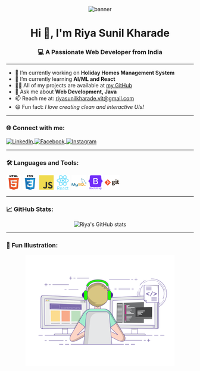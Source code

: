 <!-- Banner Section (Replace with your custom banner link) -->
<p align="center">
  <img src="https://your-banner-image-link.com" alt="banner" />
</p>

<h1 align="center">Hi 👋, I'm Riya Sunil Kharade</h1>
<h3 align="center">💻 A Passionate Web Developer from India</h3>

---

- 🔭 I’m currently working on **Holiday Homes Management System**
- 🌱 I’m currently learning **AI/ML and React**
- 👨‍💻 All of my projects are available at [my GitHub](https://github.com/Riya-Kharade)
- 💬 Ask me about **Web Development, Java**
- 📫 Reach me at: [riyasunilkharade.vit@gmail.com](mailto:riyasunilkharade.vit@gmail.com)
- 😄 Fun fact: _I love creating clean and interactive UIs!_

---

### 🌐 Connect with me:
<p align="left">
  <a href="https://www.linkedin.com/in/riya-kharade" target="_blank">
    <img align="center" src="https://cdn.jsdelivr.net/npm/simple-icons@v4/icons/linkedin.svg" alt="LinkedIn" height="30" width="40" />
  </a>
  <a href="https://facebook.com/yourprofile" target="_blank">
    <img align="center" src="https://cdn.jsdelivr.net/npm/simple-icons@v4/icons/facebook.svg" alt="Facebook" height="30" width="40" />
  </a>
  <a href="https://instagram.com/yourprofile" target="_blank">
    <img align="center" src="https://cdn.jsdelivr.net/npm/simple-icons@v4/icons/instagram.svg" alt="Instagram" height="30" width="40" />
  </a>
</p>

---

### 🛠️ Languages and Tools:
<p align="left">
  <img src="https://raw.githubusercontent.com/devicons/devicon/master/icons/html5/html5-original-wordmark.svg" alt="HTML5" width="40" height="40"/>
  <img src="https://raw.githubusercontent.com/devicons/devicon/master/icons/css3/css3-original-wordmark.svg" alt="CSS3" width="40" height="40"/>
  <img src="https://raw.githubusercontent.com/devicons/devicon/master/icons/javascript/javascript-original.svg" alt="JavaScript" width="40" height="40"/>
  <img src="https://raw.githubusercontent.com/devicons/devicon/master/icons/react/react-original-wordmark.svg" alt="React" width="40" height="40"/>
  <img src="https://raw.githubusercontent.com/devicons/devicon/master/icons/mysql/mysql-original-wordmark.svg" alt="MySQL" width="40" height="40"/>
  <img src="https://raw.githubusercontent.com/devicons/devicon/master/icons/bootstrap/bootstrap-plain-wordmark.svg" alt="Bootstrap" width="40" height="40"/>
  <img src="https://raw.githubusercontent.com/devicons/devicon/master/icons/git/git-original-wordmark.svg" alt="Git" width="40" height="40"/>
</p>

---

### 📈 GitHub Stats:
<p align="center">
  <img src="https://github-readme-stats.vercel.app/api?username=Riya-Kharade&show_icons=true&theme=radical" alt="Riya's GitHub stats"/>
</p>

---

### 🎨 Fun Illustration:
<p align="center">
  <img src="https://raw.githubusercontent.com/devSouvik/devSouvik/master/gif3.gif" alt="Coder GIF" width="400"/>
</p>
